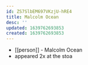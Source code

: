 ```yaml
---
id: ZS7SlbEM697VKzjU-hRE4
title: Malcolm Ocean
desc: ''
updated: 1639762693853
created: 1639762693853
---
```



- [[person]] - Malcolm Ocean
- appeared 2x at the stoa

